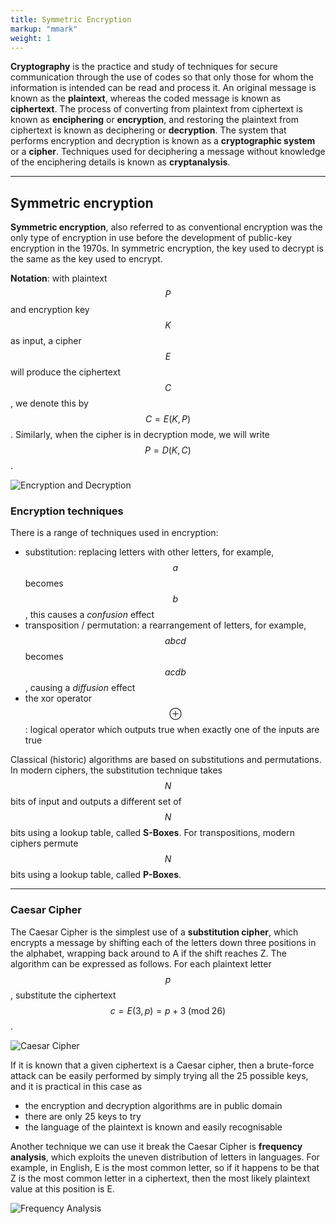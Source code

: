 ```yaml
---
title: Symmetric Encryption
markup: "mmark"
weight: 1
---
```


**Cryptography** is the practice and study of techniques for secure communication through the use of codes so that only those for whom the information is intended can be read and process it. An original message is known as the **plaintext**, whereas the coded message is known as **ciphertext**. The process of converting from plaintext from ciphertext is known as **enciphering** or **encryption**, and restoring the plaintext from ciphertext is known as deciphering or **decryption**. The system that performs encryption and decryption is known as a **cryptographic system** or a **cipher**. Techniques used for deciphering a message without knowledge of the enciphering details is known as **cryptanalysis**.

-----

## Symmetric encryption
**Symmetric encryption**, also referred to as conventional encryption was the only type of encryption in use before the development of public-key encryption in the 1970s. In symmetric encryption, the key used to decrypt is the same as the key used to encrypt.

**Notation**: with plaintext $$P$$ and encryption key $$K$$ as input, a cipher $$E$$ will produce the ciphertext $$C$$, we denote this by $$C = E(K, P)$$. Similarly, when the cipher is in decryption mode, we will write $$P = D(K, C)$$.

![Encryption and Decryption](/docs/figures/encryption-and-decryption.png)

### Encryption techniques
There is a range of techniques used in encryption:
- substitution: replacing letters with other letters, for example, $$a$$ becomes $$b$$, this causes a *confusion* effect
- transposition / permutation: a rearrangement of letters, for example, $$abcd$$ becomes $$acdb$$, causing a *diffusion* effect
- the xor operator $$\oplus$$: logical operator which outputs true when exactly one of the inputs are true

Classical (historic) algorithms are based on substitutions and permutations. In modern ciphers, the substitution technique takes $$N$$ bits of input and outputs a different set of $$N$$ bits using a lookup table, called **S-Boxes**. For transpositions, modern ciphers permute $$N$$ bits using a lookup table, called **P-Boxes**.

-----

### Caesar Cipher
The Caesar Cipher is the simplest use of a **substitution cipher**, which encrypts a message by shifting each of the letters down three positions in the alphabet, wrapping back around to A if the shift reaches Z. The algorithm can be expressed as follows. For each plaintext letter $$p$$, substitute the ciphertext $$c = E(3, p) = p + 3 \; (\text{mod} \; 26)$$.

![Caesar Cipher](/docs/figures/caesar-cipher.png)

If it is known that a given ciphertext is a Caesar cipher, then a brute-force attack can be easily performed by simply trying all the 25 possible keys, and it is practical in this case as
- the encryption and decryption algorithms are in public domain
- there are only 25 keys to try
- the language of the plaintext is known and easily recognisable

Another technique we can use it break the Caesar Cipher is **frequency analysis**, which exploits the uneven distribution of letters in languages. For example, in English, E is the most common letter, so if it happens to be that Z is the most common letter in a ciphertext, then the most likely plaintext value at this position is E.

![Frequency Analysis](/docs/figures/frequency-analysis.png)
